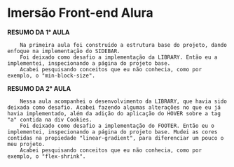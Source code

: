 # Imersão Front-end Alura

**RESUMO DA 1° AULA**

        Na primeira aula foi construído a estrutura base do projeto, dando enfoque na implementação do SIDEBAR. 
        Foi deixado como desafio a implementação da LIBRARY. Então eu a implementei, inspecionando a página do projeto base. 
        Acabei pesquisando conceitos que eu não conhecia, como por exemplo, o "min-block-size". 

**RESUMO DA 2° AULA**

        Nessa aula acompanhei o desenvolvimento da LIBRARY, que havia sido deixada como desafio. Acabei fazendo algumas alterações no que eu já havia implementado, além da adição do aplicação do HOVER sobre a tag "a" contida na div Cookies.
        Foi deixado como desafio a implementação do FOOTER. Então eu o implementei, inspecionando a página do projeto base. Mudei as cores contidas na propiedade "linear-gradient", para diferenciar um pouco o meu projeto.
        Acabei pesquisando conceitos que eu não conhecia, como por exemplo, o "flex-shrink".



